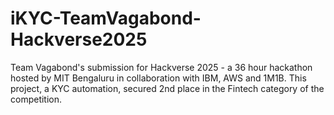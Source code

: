# iKYC-TeamVagabond-Hackverse2025
Team Vagabond's submission for Hackverse 2025 - a 36 hour hackathon hosted by MIT Bengaluru in collaboration with IBM, AWS and 1M1B. This project, a KYC automation, secured 2nd place in the Fintech category of the competition.
